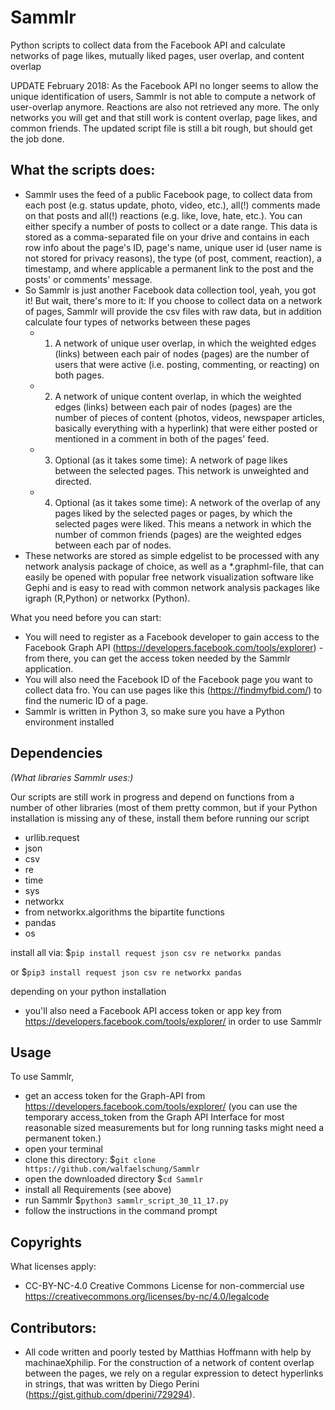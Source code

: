 # Sammlr
Python scripts to collect data from the Facebook API and calculate networks of page likes, mutually liked pages, user overlap, and content overlap

UPDATE February 2018: As the Facebook API no longer seems to allow the unique identification of users, Sammlr is not able to compute a network of user-overlap anymore. Reactions are also not retrieved any more. The only networks you will get and that still work is content overlap, page likes, and common friends. The updated script file is still a bit rough, but should get the job done.

## What the scripts does: ##
- Sammlr uses the feed of a public Facebook page, to collect data from each post (e.g. status update, photo, video, etc.), all(!) comments made on that posts and all(!) reactions (e.g. like, love, hate, etc.). You can either specify a number of posts to collect or a date range. This data is stored as a comma-separated file on your drive and contains in each row info about the page's ID, page's name, unique user id (user name is not stored for privacy reasons), the type (of post, comment, reaction), a timestamp, and where applicable a permanent link to the post and the posts' or comments' message.
- So Sammlr is just another Facebook data collection tool, yeah, you got it! But wait, there's more to it: If you choose to collect data on a network of pages, Sammlr will provide the csv files with raw data, but in addition calculate four types of networks between these pages
  - 1) A network of unique user overlap, in which the weighted edges (links) between each pair of nodes (pages) are the number of users that were active (i.e. posting, commenting, or reacting) on both pages.
  - 2) A network of unique content overlap, in which the weighted edges (links) between each pair of nodes (pages) are the number of pieces of content (photos, videos, newspaper articles, basically everything with a hyperlink) that were either posted or mentioned in a comment in both of the pages' feed.
  - 3) Optional (as it takes some time): A network of page likes between the selected pages. This network is unweighted and directed.
  - 4) Optional (as it takes some time): A network of the overlap of any pages liked by the selected pages or pages, by which the selected pages were liked. This means a network in which the number of common friends (pages) are the weighted edges between each par of nodes.
- These networks are stored as simple edgelist to be processed with any network analysis package of choice, as well as a *.graphml-file, that can easily be opened with popular free network visualization software like Gephi and is easy to read with common network analysis packages like igraph (R,Python) or networkx (Python).

What you need before you can start:
- You will need to register as a Facebook developer to gain access to the Facebook Graph API (https://developers.facebook.com/tools/explorer) - from there, you can get the access token needed by the Sammlr application.
- You will also need the Facebook ID of the Facebook page you want to collect data fro. You can use pages like this (https://findmyfbid.com/) to find the numeric ID of a page.
- Sammlr is written in Python 3, so make sure you have a Python environment installed


## Dependencies ##
*(What libraries Sammlr uses:)*

Our scripts are still work in progress and depend on functions from a number of other libraries (most of them pretty common, but if your Python installation is missing any of these, install them before running our script

- urllib.request
- json
- csv
- re
- time
- sys
- networkx
- from networkx.algorithms the bipartite functions
- pandas
- os

install all via:
 $`pip install request json csv re networkx pandas`

or
 $`pip3 install request json csv re networkx pandas`

depending on your python installation

- you'll also need a Facebook API access token or app key from https://developers.facebook.com/tools/explorer/ in order to use Sammlr

## Usage ##
To use Sammlr,
- get an access token for the Graph-API from https://developers.facebook.com/tools/explorer/ (you can use the temporary access_token from the Graph API Interface for most reasonable sized measurements but for long running tasks might need a permanent token.)
- open your terminal
- clone this directory: $`git clone https://github.com/walfaelschung/Sammlr`
- open the downloaded directory $`cd Sammlr`
- install all Requirements (see above)
- run Sammlr $`python3 sammlr_script_30_11_17.py`
- follow the instructions in the command prompt

## Copyrights ##

What licenses apply:
- CC-BY-NC-4.0
Creative Commons License for non-commercial use
https://creativecommons.org/licenses/by-nc/4.0/legalcode

## Contributors: ##
- All code written and poorly tested by Matthias Hoffmann with help by machinaeXphilip. For the construction of a network of content overlap between the pages, we rely on a regular expression to detect hyperlinks in strings, that was written by Diego Perini (https://gist.github.com/dperini/729294).
